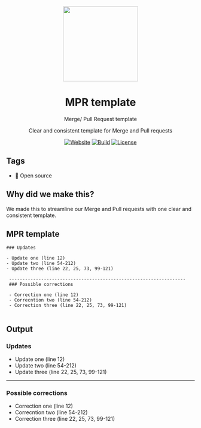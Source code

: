 <p align="center"><a href="https://github.com/absolum1"
target="_blank"><br><img width="200" src="https://absolum.nl/assets/images/absolum-logo1.svg"></a></p>


<h1 align="center">MPR template</h1>

<p align="center">Merge/ Pull Request template</p>

<p align="center">Clear and consistent template for Merge and Pull requests</p>


<p align="center"> 
<a href="https://absolum.nl"><img src="https://img.shields.io/badge/website-absolum.nl-lightgrey.svg" alt="Website"></a>
<a href="https://github.com/absolum1"><img src="https://img.shields.io/badge/build-success-lightgrey.svg" alt="Build"></a>
<a href="https://absolum.nl/Licenses"><img src="https://img.shields.io/badge/license-MIT-lightgrey.svg" alt="License"></a>
</p>


## Tags
- 🎉 Open source


## Why did we make this?
We made this to streamline our Merge and Pull requests with one clear and consistent template.


## MPR template
```
### Updates

- Update one (line 12)
- Update two (line 54-212)
- Update three (line 22, 25, 73, 99-121)

 ------------------------------------------------------------------
 ### Possible corrections
 
 - Correction one (line 12)
 - Correcntion two (line 54-212)
 - Correction three (line 22, 25, 73, 99-121)
 
 ```
 ## Output
 
 ### Updates
 
- Update one (line 12)
- Update two (line 54-212)
- Update three (line 22, 25, 73, 99-121)

 ------------------------------------------------------------------
 ### Possible corrections
 
 - Correction one (line 12)
 - Correcntion two (line 54-212)
 - Correction three (line 22, 25, 73, 99-121)
 
